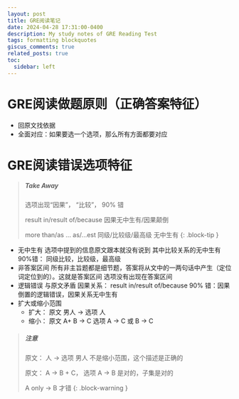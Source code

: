 ```yaml
---
layout: post
title: GRE阅读笔记
date: 2024-04-28 17:31:00-0400
description: My study notes of GRE Reading Test
tags: formatting blockquotes
giscus_comments: true
related_posts: true
toc:
  sidebar: left
---
```


# GRE阅读做题原则（正确答案特征）

- 回原文找依据
-	全面对应：如果要选一个选项，那么所有方面都要对应

# GRE阅读错误选项特征

> ##### Take Away
>
> 选项出现“因果”， “比较”， 90% 错
> 
> result in/result of/because 因果无中生有/因果颠倒
> 
> more than/as ... as/...est 同级/比较级/最高级 无中生有
{: .block-tip }

- 无中生有
  选项中提到的信息原文跟本就没有说到
  其中比较关系的无中生有90%错： 同级比较，比较级，最高级
- 非答案区间
  所有非主旨题都是细节题，答案将从文中的一两句话中产生（定位词定位到的）。这就是答案区间
  选项没有出现在答案区间
- 逻辑错误
  与原文矛盾
  因果关系： result in/result of/because 90% 错：因果倒置的逻辑错误，因果关系无中生有
- 扩大或缩小范围
  - 扩大： 原文 男人 → 选项 人
  - 缩小： 原文 A+ B → C
	    选项 A → C
	    或  B → C
> ##### 注意
>
> 原文： 人 →  选项 男人 不是缩小范围，这个描述是正确的
> 
> 原文： A → B + C， 选项 A → B 是对的，子集是对的
> 
> A only → B 才错
{: .block-warning }

